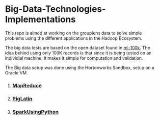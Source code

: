 # Big-Data-Technologies-Implementations
This repo is aimed at working on the grouplens data to solve simple problems using the different applications in the Hadoop Ecosystem.

The big data tests are based on the open dataset found in [ml-100k](http://grouplens.org/datasets/movielens/100k/). The idea behind using only 100K records is that since it is being tested on an individial machine, it makes it simple for computation and validation.

The Big data setup was done using the Hortonworks Sandbox, setup on a Oracle VM.

1. ### [MapReduce](https://github.com/arvindv17/Big-Data-Technologies-Implementations/tree/master/MapReduce%20Jobs)
2. ### [PigLatin](https://github.com/arvindv17/Big-Data-Technologies-Implementations/tree/master/PigScripts)
3. ### [SparkUsingPython](https://github.com/arvindv17/Big-Data-Technologies-Implementations/tree/master/SparkUsingPython)
